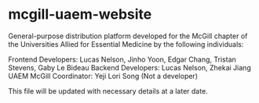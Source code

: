 # mcgill-uaem-website

General-purpose distribution platform developed for the McGill chapter of the Universities Allied for Essential Medicine by the following individuals:

Frontend Developers: Lucas Nelson, Jinho Yoon, Edgar Chang, Tristan Stevens, Gaby Le Bideau
Backend Developers: Lucas Nelson, Zhekai Jiang
UAEM McGill Coordinator: Yeji Lori Song (Not a developer)

This file will be updated with necessary details at a later date.
